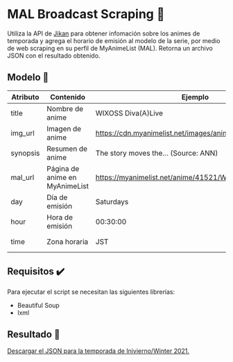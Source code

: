 # MAL Broadcast Scraping 📅
Utiliza la API de [Jikan](https://jikan.moe/) para obtener infomación sobre los animes de temporada y agrega el horario de emisión al modelo de la serie, por medio de web scraping en su perfil de MyAnimeList (MAL). Retorna un archivo JSON con el resultado obtenido.

## Modelo 📄
| Atributo 	| Contenido 	| Ejemplo 	| Fuente 	|
|-	|-	|-	|-	|
| title 	| Nombre de anime 	| WIXOSS Diva(A)Live 	| Jikan 	|
| img_url 	| Imagen de anime 	| https://cdn.myanimelist.net/images/anime/1779/110807.jpg 	| Jikan 	|
| synopsis 	| Resumen de anime 	| The story moves the… (Source: ANN) 	| Jikan 	|
| mal_url 	| Página de anime en MyAnimeList 	| https://myanimelist.net/anime/41521/WIXOSS_DivaALive 	| Jikan 	|
| day 	| Día de emisión 	| Saturdays 	| Jikan 	|
| hour 	| Hora de emisión 	| 00:30:00 	| Scraping MAL 	|
| time 	| Zona horaria 	| JST 	| Scraping MAL 	|

## Requisitos ✔️
 Para ejecutar el script se necesitan las siguientes librerías:
 * Beautiful Soup
 * lxml

## Resultado 💙
[Descargar el JSON para la temporada de Inivierno/Winter 2021.](https://github.com/icardemil64/mal-broadcast-scraping/blob/master/anime_schedule.json)
